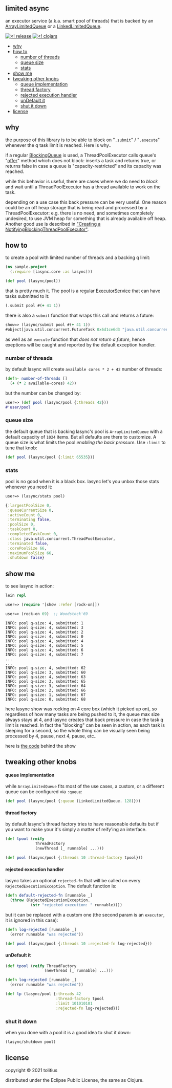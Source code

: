## limited async

an executor service (a.k.a. smart pool of threads) that is backed by an [ArrayLimitedQueue](src/java/lasync/limitq/ArrayLimitedQueue.java) or a [LinkedLimitedQueue](src/java/lasync/limitq/LinkedLimitedQueue.java).

[![<! release](https://img.shields.io/badge/dynamic/json.svg?label=release&url=https%3A%2F%2Fclojars.org%2Ftolitius%2Flasync%2Flatest-version.json&query=version&colorB=blue)](https://github.com/tolitius/lasync/releases)
[![<! clojars](https://img.shields.io/clojars/v/tolitius/lasync.svg)](https://clojars.org/tolitius/lasync)

- [why](#why)
- [how to](#how-to)
  - [number of threads](#number-of-threads)
  - [queue size](#queue-size)
  - [stats](#stats)
- [show me](#show-me)
- [tweaking other knobs](#tweaking-other-knobs)
    - [queue implementation](#queue-implementation)
    - [thread factory](#thread-factory)
    - [rejected execution handler](#rejected-execution-handler)
    - [unDefault it](#undefault-it)
  - [shut it down](#shut-it-down)
- [license](#license)

## why

the purpose of this library is to be able to block on "`.submit`" / "`.execute`" whenever the q task limit is reached. Here is why..

if a regular [BlockingQueue](http://docs.oracle.com/javase/7/docs/api/java/util/concurrent/BlockingQueue.html) is used,
a ThreadPoolExecutor calls queue's "[offer](http://docs.oracle.com/javase/7/docs/api/java/util/concurrent/BlockingQueue.html#offer\(E\))"
method which does not block: inserts a task and returns true, or returns false in case a queue is "capacity-restricted" and its capacity was reached.

while this behavior is useful, there are cases where we do need to _block_ and wait until a ThreadPoolExecutor has
a thread available to work on the task.

depending on a use case this back pressure can be very useful. One reason could be an off heap storage that is being read and processed
by a ThreadPoolExecutor: e.g. there is no need, and sometimes completely undesired, to use JVM heap for something that is already available off heap.
Another good use is described in ["Creating a NotifyingBlockingThreadPoolExecutor"](https://web.archive.org/web/20130111220826/https://today.java.net/pub/a/today/2008/10/23/creating-a-notifying-blocking-thread-pool-executor.html).

## how to

to create a pool with limited number of threads and a backing q limit:

```clojure
(ns sample.project
  (:require [lasync.core :as lasync]))

(def pool (lasync/pool))
```

that is pretty much it. The pool is a regular [ExecutorService](http://docs.oracle.com/javase/7/docs/api/java/util/concurrent/ExecutorService.html) that can have tasks submitted to it:

```clojure
(.submit pool #(+ 41 1))
```

there is also a `submit` function that wraps this call and returns a future:

```clojure
show=> (lasync/submit pool #(+ 41 1))
#object[java.util.concurrent.FutureTask 0x6d1ce6d3 "java.util.concurrent.FutureTask@6d1ce6d3"]
```

as well as an `execute` function that _does not return a future_, hence exeptions will be caught and reported by the default exception handler.

### number of threads

by default lasync will create `available cores * 2 + 42` number of threads:

```clojure
(defn- number-of-threads []
  (+ (* 2 available-cores) 42))
```

but the number can be changed by:

```clojure
user=> (def pool (lasync/pool {:threads 42}))
#'user/pool
```

### queue size

the default queue that is backing lasync's pool is `ArrayLimitedQueue` with a default capacity of `1024` items. But all defaults are there to customize.
A queue size is what limits the pool _enabling the back pressure_. Use `:limit` to tune that knob:

```clojure
(def pool (lasync/pool {:limit 65535}))
```

### stats

pool is no good when it is a black box. lasync let's you unbox those stats whenever you need it:

```clojure
user=> (lasync/stats pool)

{:largestPoolSize 0,
 :queueCurrentSize 0,
 :activeCount 0,
 :terminating false,
 :poolSize 0,
 :taskCount 0,
 :completedTaskCount 0,
 :class java.util.concurrent.ThreadPoolExecutor,
 :terminated false,
 :corePoolSize 66,
 :maximumPoolSize 66,
 :shutdown false}
```

## show me

to see lasync in action:

```clojure
lein repl
```

```clojure
user=> (require '[show :refer [rock-on]])
```

```clojure
user=> (rock-on 69)  ;; Woodstock'69
```

```
INFO: pool q-size: 4, submitted: 1
INFO: pool q-size: 4, submitted: 3
INFO: pool q-size: 4, submitted: 2
INFO: pool q-size: 4, submitted: 0
INFO: pool q-size: 4, submitted: 4
INFO: pool q-size: 4, submitted: 5
INFO: pool q-size: 4, submitted: 6
INFO: pool q-size: 4, submitted: 7
...
...
INFO: pool q-size: 4, submitted: 62
INFO: pool q-size: 3, submitted: 60
INFO: pool q-size: 4, submitted: 63
INFO: pool q-size: 3, submitted: 65
INFO: pool q-size: 3, submitted: 64
INFO: pool q-size: 2, submitted: 66
INFO: pool q-size: 1, submitted: 67
INFO: pool q-size: 0, submitted: 68
```

here lasync show was rocking on 4 core box (which it picked up on), so regardless of how many tasks are being pushed to it,
the queue max size always stays at 4, and lasync creates that back pressure in case the task q limit is reached.
In fact the "blocking" can be seen in action, as each task is sleeping for a second,
so the whole thing can be visually seen being processed by 4, pause, next 4, pause, etc..

here is [the code](dev/show.clj) behind the show

## tweaking other knobs

#### queue implementation

while `ArrayLimitedQueue` fits most of the use cases, a custom, or a different queue can be configured via `:queue`:

```clojure
(def pool (lasync/pool {:queue (LinkedLimitedQueue. 128)}))
```

#### thread factory

by default lasync's thread factory tries to have reasonable defaults but if you want to make your it's simply a matter
of reify'ing an interface.

```clojure
(def tpool (reify
             ThreadFactory
             (newThread [_ runnable] ...)))

(def pool (lasync/pool {:threads 10 :thread-factory tpool}))
```

#### rejected execution handler

lasync takes an optional `rejected-fn` that will be called on every `RejectedExecutionException`. The default function is:

```clojure
(defn default-rejected-fn [runnable _]
  (throw (RejectedExecutionException.
           (str "rejected execution: " runnable))))
```

but it can be replaced with a custom one (the second param is an `executor`, it is ignored in this case):

```clojure
(defn log-rejected [runnable _]
  (error runnable "was rejected"))

(def pool (lasync/pool {:threads 10 :rejected-fn log-rejected}))
```

#### unDefault it

```clojure
(def tpool (reify ThreadFactory
                 (newThread [_ runnable] ...)))

(defn log-rejected [runnable _]
  (error runnable "was rejected"))

(def lp (lasync/pool {:threads 42
                      :thread-factory tpool
                      :limit 101010101
                      :rejected-fn log-rejected}))
```

### shut it down

when you done with a pool it is a good idea to shut it down:

```clojure
(lasync/shutdown pool)
```

## license

copyright © 2021 tolitius

distributed under the Eclipse Public License, the same as Clojure.
